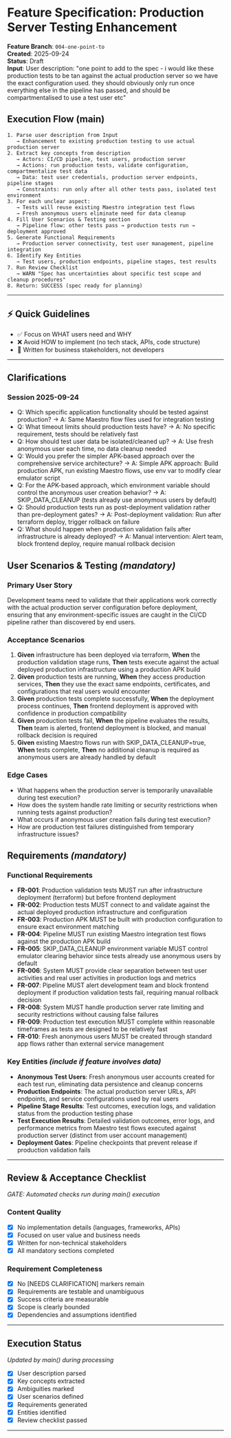 # Feature Specification: Production Server Testing Enhancement

**Feature Branch**: `004-one-point-to`  
**Created**: 2025-09-24  
**Status**: Draft  
**Input**: User description: "one point to add to the spec - i would like these production tests to be tan against the actual production server so we have the exact configuration used. they should obviously only run once everything else in the pipeline has passed, and should be compartmentalised to use a test user etc"

## Execution Flow (main)

```
1. Parse user description from Input
   → Enhancement to existing production testing to use actual production server
2. Extract key concepts from description
   → Actors: CI/CD pipeline, test users, production server
   → Actions: run production tests, validate configuration, compartmentalize test data
   → Data: test user credentials, production server endpoints, pipeline stages
   → Constraints: run only after all other tests pass, isolated test environment
3. For each unclear aspect:
   → Tests will reuse existing Maestro integration test flows
   → Fresh anonymous users eliminate need for data cleanup
4. Fill User Scenarios & Testing section
   → Pipeline flow: other tests pass → production tests run → deployment approved
5. Generate Functional Requirements
   → Production server connectivity, test user management, pipeline integration
6. Identify Key Entities
   → Test users, production endpoints, pipeline stages, test results
7. Run Review Checklist
   → WARN "Spec has uncertainties about specific test scope and cleanup procedures"
8. Return: SUCCESS (spec ready for planning)
```

---

## ⚡ Quick Guidelines

- ✅ Focus on WHAT users need and WHY
- ❌ Avoid HOW to implement (no tech stack, APIs, code structure)
- 👥 Written for business stakeholders, not developers

---

## Clarifications

### Session 2025-09-24

- Q: Which specific application functionality should be tested against production? → A: Same Maestro flow files used for integration testing
- Q: What timeout limits should production tests have? → A: No specific requirement, tests should be relatively fast
- Q: How should test user data be isolated/cleaned up? → A: Use fresh anonymous user each time, no data cleanup needed
- Q: Would you prefer the simpler APK-based approach over the comprehensive service architecture? → A: Simple APK approach: Build production APK, run existing Maestro flows, use env var to modify clear emulator script
- Q: For the APK-based approach, which environment variable should control the anonymous user creation behavior? → A: SKIP_DATA_CLEANUP (tests already use anonymous users by default)
- Q: Should production tests run as post-deployment validation rather than pre-deployment gates? → A: Post-deployment validation: Run after terraform deploy, trigger rollback on failure
- Q: What should happen when production validation fails after infrastructure is already deployed? → A: Manual intervention: Alert team, block frontend deploy, require manual rollback decision

## User Scenarios & Testing _(mandatory)_

### Primary User Story

Development teams need to validate that their applications work correctly with the actual production server configuration before deployment, ensuring that any environment-specific issues are caught in the CI/CD pipeline rather than discovered by end users.

### Acceptance Scenarios

1. **Given** infrastructure has been deployed via terraform, **When** the production validation stage runs, **Then** tests execute against the actual deployed production infrastructure using a production APK build
2. **Given** production tests are running, **When** they access production services, **Then** they use the exact same endpoints, certificates, and configurations that real users would encounter
3. **Given** production tests complete successfully, **When** the deployment process continues, **Then** frontend deployment is approved with confidence in production compatibility
4. **Given** production tests fail, **When** the pipeline evaluates the results, **Then** team is alerted, frontend deployment is blocked, and manual rollback decision is required
5. **Given** existing Maestro flows run with SKIP_DATA_CLEANUP=true, **When** tests complete, **Then** no additional cleanup is required as anonymous users are already handled by default

### Edge Cases

- What happens when the production server is temporarily unavailable during test execution?
- How does the system handle rate limiting or security restrictions when running tests against production?
- What occurs if anonymous user creation fails during test execution?
- How are production test failures distinguished from temporary infrastructure issues?

## Requirements _(mandatory)_

### Functional Requirements

- **FR-001**: Production validation tests MUST run after infrastructure deployment (terraform) but before frontend deployment
- **FR-002**: Production tests MUST connect to and validate against the actual deployed production infrastructure and configuration
- **FR-003**: Production APK MUST be built with production configuration to ensure exact environment matching
- **FR-004**: Pipeline MUST run existing Maestro integration test flows against the production APK build
- **FR-005**: SKIP_DATA_CLEANUP environment variable MUST control emulator clearing behavior since tests already use anonymous users by default
- **FR-006**: System MUST provide clear separation between test user activities and real user activities in production logs and metrics
- **FR-007**: Pipeline MUST alert development team and block frontend deployment if production validation tests fail, requiring manual rollback decision
- **FR-008**: System MUST handle production server rate limiting and security restrictions without causing false failures
- **FR-009**: Production test execution MUST complete within reasonable timeframes as tests are designed to be relatively fast
- **FR-010**: Fresh anonymous users MUST be created through standard app flows rather than external service management

### Key Entities _(include if feature involves data)_

- **Anonymous Test Users**: Fresh anonymous user accounts created for each test run, eliminating data persistence and cleanup concerns
- **Production Endpoints**: The actual production server URLs, API endpoints, and service configurations used by real users
- **Pipeline Stage Results**: Test outcomes, execution logs, and validation status from the production testing phase
- **Test Execution Results**: Detailed validation outcomes, error logs, and performance metrics from Maestro test flows executed against production server (distinct from user account management)
- **Deployment Gates**: Pipeline checkpoints that prevent release if production validation fails

---

## Review & Acceptance Checklist

_GATE: Automated checks run during main() execution_

### Content Quality

- [x] No implementation details (languages, frameworks, APIs)
- [x] Focused on user value and business needs
- [x] Written for non-technical stakeholders
- [x] All mandatory sections completed

### Requirement Completeness

- [x] No [NEEDS CLARIFICATION] markers remain
- [x] Requirements are testable and unambiguous
- [x] Success criteria are measurable
- [x] Scope is clearly bounded
- [x] Dependencies and assumptions identified

---

## Execution Status

_Updated by main() during processing_

- [x] User description parsed
- [x] Key concepts extracted
- [x] Ambiguities marked
- [x] User scenarios defined
- [x] Requirements generated
- [x] Entities identified
- [x] Review checklist passed

---
